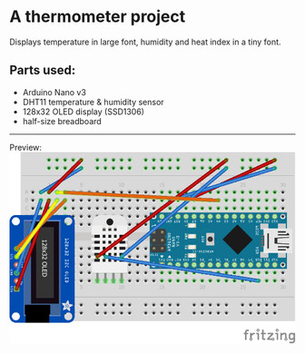 A thermometer project
=====================

Displays temperature in large font, humidity and heat index in a tiny font.

Parts used:
-----------
- Arduino Nano v3
- DHT11 temperature & humidity sensor
- 128x32 OLED display (SSD1306)
- half-size breadboard

--------------------
Preview:
![Schematic](oled_thermometer_bb.png?raw=true "Schematic")